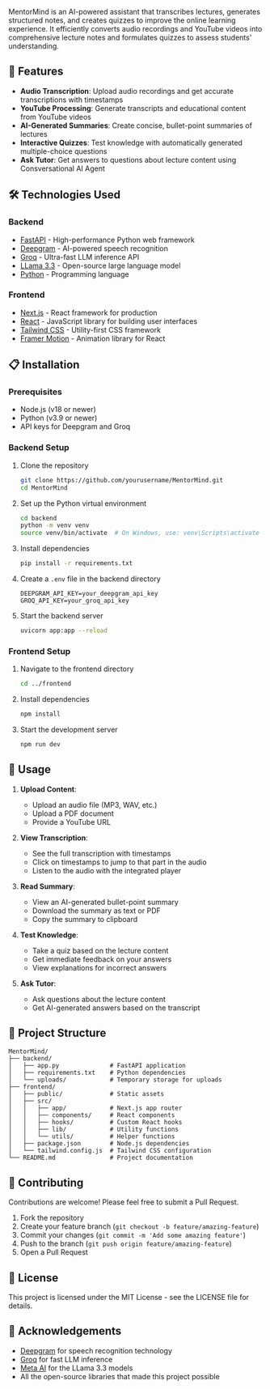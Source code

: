 MentorMind is an AI-powered assistant that transcribes lectures, generates structured notes, and creates quizzes to improve the online learning experience. 
It efficiently converts audio recordings and YouTube videos into comprehensive lecture notes and formulates quizzes to assess students' understanding.

## 🌟 Features

- **Audio Transcription**: Upload audio recordings and get accurate transcriptions with timestamps
- **YouTube Processing**: Generate transcripts and educational content from YouTube videos
- **AI-Generated Summaries**: Create concise, bullet-point summaries of lectures
- **Interactive Quizzes**: Test knowledge with automatically generated multiple-choice questions
- **Ask Tutor**: Get answers to questions about lecture content using Consversational AI Agent

## 🛠️ Technologies Used

### Backend
- [FastAPI](https://fastapi.tiangolo.com/) - High-performance Python web framework
- [Deepgram](https://deepgram.com/) - AI-powered speech recognition
- [Groq](https://groq.com/) - Ultra-fast LLM inference API
- [LLama 3.3](https://ai.meta.com/llama/) - Open-source large language model
- [Python](https://www.python.org/) - Programming language

### Frontend
- [Next.js](https://nextjs.org/) - React framework for production
- [React](https://reactjs.org/) - JavaScript library for building user interfaces
- [Tailwind CSS](https://tailwindcss.com/) - Utility-first CSS framework
- [Framer Motion](https://www.framer.com/motion/) - Animation library for React

## 📋 Installation

### Prerequisites
- Node.js (v18 or newer)
- Python (v3.9 or newer)
- API keys for Deepgram and Groq

### Backend Setup

1. Clone the repository
   ```bash
   git clone https://github.com/yourusername/MentorMind.git
   cd MentorMind
   ```

2. Set up the Python virtual environment
   ```bash
   cd backend
   python -m venv venv
   source venv/bin/activate  # On Windows, use: venv\Scripts\activate
   ```

3. Install dependencies
   ```bash
   pip install -r requirements.txt
   ```

4. Create a `.env` file in the backend directory
   ```
   DEEPGRAM_API_KEY=your_deepgram_api_key
   GROQ_API_KEY=your_groq_api_key
   ```

5. Start the backend server
   ```bash
   uvicorn app:app --reload
   ```

### Frontend Setup

1. Navigate to the frontend directory
   ```bash
   cd ../frontend
   ```

2. Install dependencies
   ```bash
   npm install
   ```

3. Start the development server
   ```bash
   npm run dev
   ```


## 🚀 Usage

1. **Upload Content**:
   - Upload an audio file (MP3, WAV, etc.)
   - Upload a PDF document
   - Provide a YouTube URL

2. **View Transcription**:
   - See the full transcription with timestamps
   - Click on timestamps to jump to that part in the audio
   - Listen to the audio with the integrated player

3. **Read Summary**:
   - View an AI-generated bullet-point summary
   - Download the summary as text or PDF
   - Copy the summary to clipboard

4. **Test Knowledge**:
   - Take a quiz based on the lecture content
   - Get immediate feedback on your answers
   - View explanations for incorrect answers

5. **Ask Tutor**:
   - Ask questions about the lecture content
   - Get AI-generated answers based on the transcript

## 📂 Project Structure

```
MentorMind/
├── backend/
│   ├── app.py              # FastAPI application
│   ├── requirements.txt    # Python dependencies
│   └── uploads/            # Temporary storage for uploads
├── frontend/
│   ├── public/             # Static assets
│   ├── src/
│   │   ├── app/            # Next.js app router
│   │   ├── components/     # React components
│   │   ├── hooks/          # Custom React hooks
│   │   ├── lib/            # Utility functions
│   │   └── utils/          # Helper functions
│   ├── package.json        # Node.js dependencies
│   └── tailwind.config.js  # Tailwind CSS configuration
└── README.md               # Project documentation
```


## 👥 Contributing

Contributions are welcome! Please feel free to submit a Pull Request.

1. Fork the repository
2. Create your feature branch (`git checkout -b feature/amazing-feature`)
3. Commit your changes (`git commit -m 'Add some amazing feature'`)
4. Push to the branch (`git push origin feature/amazing-feature`)
5. Open a Pull Request

## 📝 License

This project is licensed under the MIT License - see the LICENSE file for details.

## 🙏 Acknowledgements

- [Deepgram](https://deepgram.com/) for speech recognition technology
- [Groq](https://groq.com/) for fast LLM inference
- [Meta AI](https://ai.meta.com/) for the LLama 3.3 models
- All the open-source libraries that made this project possible
